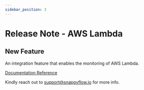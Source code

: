 ```yaml
---
sidebar_position: 3 
---
```

# Release Note - AWS Lambda

## New Feature

An integration feature that enables the monitoring of AWS Lambda.

[Documentation Reference](/docs/sidebar-snappyflow-saas/Integrations/aws_lambda)

Kindly reach out to [support@snappyflow.io](mailto:support@snappyflow.io) for more info.


